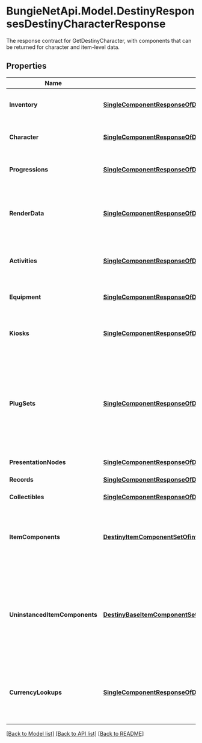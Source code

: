 # BungieNetApi.Model.DestinyResponsesDestinyCharacterResponse
The response contract for GetDestinyCharacter, with components that can be returned for character and item-level data.
## Properties

Name | Type | Description | Notes
------------ | ------------- | ------------- | -------------
**Inventory** | [**SingleComponentResponseOfDestinyInventoryComponent**](SingleComponentResponseOfDestinyInventoryComponent.md) | The character-level non-equipped inventory items.  COMPONENT TYPE: CharacterInventories | [optional] 
**Character** | [**SingleComponentResponseOfDestinyCharacterComponent**](SingleComponentResponseOfDestinyCharacterComponent.md) | Base information about the character in question.  COMPONENT TYPE: Characters | [optional] 
**Progressions** | [**SingleComponentResponseOfDestinyCharacterProgressionComponent**](SingleComponentResponseOfDestinyCharacterProgressionComponent.md) | Character progression data, including Milestones.  COMPONENT TYPE: CharacterProgressions | [optional] 
**RenderData** | [**SingleComponentResponseOfDestinyCharacterRenderComponent**](SingleComponentResponseOfDestinyCharacterRenderComponent.md) | Character rendering data - a minimal set of information about equipment and dyes used for rendering.  COMPONENT TYPE: CharacterRenderData | [optional] 
**Activities** | [**SingleComponentResponseOfDestinyCharacterActivitiesComponent**](SingleComponentResponseOfDestinyCharacterActivitiesComponent.md) | Activity data - info about current activities available to the player.  COMPONENT TYPE: CharacterActivities | [optional] 
**Equipment** | [**SingleComponentResponseOfDestinyInventoryComponent**](SingleComponentResponseOfDestinyInventoryComponent.md) | Equipped items on the character.  COMPONENT TYPE: CharacterEquipment | [optional] 
**Kiosks** | [**SingleComponentResponseOfDestinyKiosksComponent**](SingleComponentResponseOfDestinyKiosksComponent.md) | Items available from Kiosks that are available to this specific character.   COMPONENT TYPE: Kiosks | [optional] 
**PlugSets** | [**SingleComponentResponseOfDestinyPlugSetsComponent**](SingleComponentResponseOfDestinyPlugSetsComponent.md) | When sockets refer to reusable Plug Sets (see DestinyPlugSetDefinition for more info), this is the set of plugs and their states that are scoped to this character.  This comes back with ItemSockets, as it is needed for a complete picture of the sockets on requested items.  COMPONENT TYPE: ItemSockets | [optional] 
**PresentationNodes** | [**SingleComponentResponseOfDestinyPresentationNodesComponent**](SingleComponentResponseOfDestinyPresentationNodesComponent.md) | COMPONENT TYPE: PresentationNodes | [optional] 
**Records** | [**SingleComponentResponseOfDestinyCharacterRecordsComponent**](SingleComponentResponseOfDestinyCharacterRecordsComponent.md) | COMPONENT TYPE: Records | [optional] 
**Collectibles** | [**SingleComponentResponseOfDestinyCollectiblesComponent**](SingleComponentResponseOfDestinyCollectiblesComponent.md) | COMPONENT TYPE: Collectibles | [optional] 
**ItemComponents** | [**DestinyItemComponentSetOfint64**](DestinyItemComponentSetOfint64.md) | The set of components belonging to the player&#39;s instanced items.  COMPONENT TYPE: [See inside the DestinyItemComponentSet contract for component types.] | [optional] 
**UninstancedItemComponents** | [**DestinyBaseItemComponentSetOfint64**](DestinyBaseItemComponentSetOfint64.md) | The set of components belonging to the player&#39;s UNinstanced items. Because apparently now those too can have information relevant to the character&#39;s state.  COMPONENT TYPE: [See inside the DestinyItemComponentSet contract for component types.] | [optional] 
**CurrencyLookups** | [**SingleComponentResponseOfDestinyCurrenciesComponent**](SingleComponentResponseOfDestinyCurrenciesComponent.md) | A \&quot;lookup\&quot; convenience component that can be used to quickly check if the character has access to items that can be used for purchasing.  COMPONENT TYPE: CurrencyLookups | [optional] 

[[Back to Model list]](../README.md#documentation-for-models) [[Back to API list]](../README.md#documentation-for-api-endpoints) [[Back to README]](../README.md)

